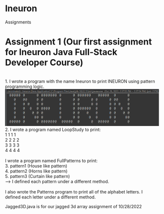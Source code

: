 # Ineuron

Assignments

# Assignment 1 (Our first assignment for Ineuron Java Full-Stack Developer Course) </br>
</br>
1. I wrote a program with the name Ineuron to print INEURON using pattern programming logic. </br>
<img src="https://github.com/ErdenCT/Ineuron/blob/main/2022-10-26.png?raw=true" />
</br>
2. I wrote a program named LoopStudy to print: </br>
1 1 1 1 </br>
2 2 2 2 </br>
3 3 3 3 </br>
4 4 4 4 </br>
</br>
I wrote a program named FullPatterns to print:</br>
3. pattern1 (House like pattern)</br>
4. pattern2 (Horns like pattern)</br>
5. pattern3 (Curtain like pattern)</br>
--> I defined each pattern under a different method.</br>
</br>
I also wrote the Patterns program to print all of the alphabet letters. I defined each letter under a different method.</br>

Jagged3D.java is for our jagged 3d array assignment of 10/28/2022 </br>

